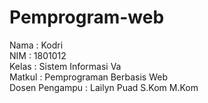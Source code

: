 # Pemprogram-web

Nama            : Kodri <br>
NIM             : 1801012 <br> 
Kelas           : Sistem Informasi Va <br>
Matkul          : Pemprograman Berbasis Web <br>
Dosen Pengampu  : Lailyn Puad S.Kom M.Kom

